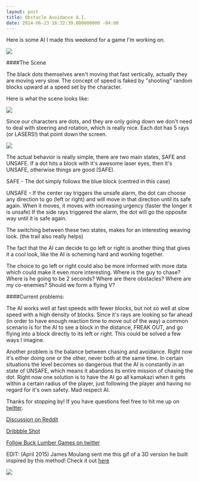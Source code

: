 ```yaml
---
layout: post
title: Obstacle Avoidance A.I.
date: 2014-06-23 16:32:39.000000000 -04:00
---
```

Here is some AI I made this weekend for a game I'm working on.

![](https://dl.dropboxusercontent.com/u/255297/portfolio/ghost/images/2014/Jun/goodGif.gif)

####The Scene

The black dots themselves aren't moving that fast vertically, actually they are moving very slow. The concept of speed is faked by "shooting" random blocks upward at a speed set by the character.

Here is what the scene looks like:

![](https://dl.dropboxusercontent.com/u/255297/portfolio/ghost/images/2014/Jun/ryftScene.png)


Since our characters are dots, and they are only going down we don't need to deal with steering and rotation, which is really nice. Each dot has 5 rays (or LASERS!) that point down the screen.


![](https://dl.dropboxusercontent.com/u/255297/portfolio/ghost/images/2014/Jun/laserGifAI.gif)

The actual behavior is really simple, there are two main states, SAFE and UNSAFE. If a dot hits a block with it's awesome laser eyes, then it's UNSAFE, otherwise things are good (SAFE).

SAFE - The dot simply follows the blue block (centred in this case)

UNSAFE - If the center ray triggers the unsafe alarm, the dot can choose any direction to go (left or right) and will move in that direction until its safe again. When it moves, it moves with increasing urgency (faster the longer it is unsafe) If the side rays triggered the alarm, the dot will go the opposite way until it is safe again.

The switching between these two states, makes for an interesting weaving look. (the trail also really helps)

The fact that the AI can decide to go left or right is another thing that gives it a cool look, like the AI is scheming hard and working together.

The choice to go left or right could also be more informed with more data which could make it even more interesting. Where is the guy to chase? Where is he going to be 2 seconds? Where are there obstacles? Where are my co-enemies? Should we form a flying V?



####Current problems:

The AI works well at fast speeds with fewer blocks, but not so well at slow speed with a high density of blocks. Since it's rays are looking so far ahead (in order to have enough reaction time to move out of the way) a common scenario is for the AI to see a block  in the distance, FREAK OUT, and go flying into a block directly to its left or right. This could be solved a few ways I imagine.

Another problem is the balance between chasing and avoidance. Right now it's either doing one or the other, never both at the same time. In certain situations the level becomes so dangerous that the AI is constantly in an state of UNSAFE, which means it abandons its entire mission of chasing the dot. Right now one solution is to have the AI go all kamakazi when it gets within a certain radius of the player, just following the player and having no regard for it's own safety. Mad respect AI.

Thanks for stopping by! If you have questions feel free to hit me up on [twitter](http://www.twitter.com/davechenell).


[Discussion on Reddit](http://www.reddit.com/r/gamedev/comments/28w4as/obstacle_avoidance_ai_i_made_this_weekend/)


[Dribbble Shot](http://drbl.in/lypO)

[Follow Buck Lumber Games on twitter](https://twitter.com/bucklumbergames)




EDIT: (April 2015) James Moulang sent me this gif of a 3D version he built inspired by this method! Check it out [here](http://jamesmoulang.itch.io/infinite-flyer)

![](http://i.imgur.com/V6BbtuY.gif)


